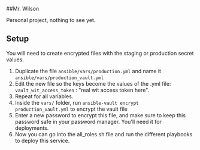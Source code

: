 ##Mr. Wilson

Personal project, nothing to see yet.


## Setup

You will need to create encrypted files with the staging or production secret values.

1. Duplicate the file `ansible/vars/production.yml` and name it `ansible/vars/production_vault.yml`
2. Edit the new file so the keys become the values of the <mode>.yml file:  `vault_wit_access_token` : "real wit access token here".
3. Repeat for all variables.
4. Inside the `vars/` folder, run `ansible-vault encrypt production_vault.yml` to encrypt the vault file
5. Enter a new password to encrypt this file, and make sure to keep this password safe in your password manager. You'll need it for deployments.
6. Now you can go into the all_roles.sh file and run the different playbooks to deploy this service.